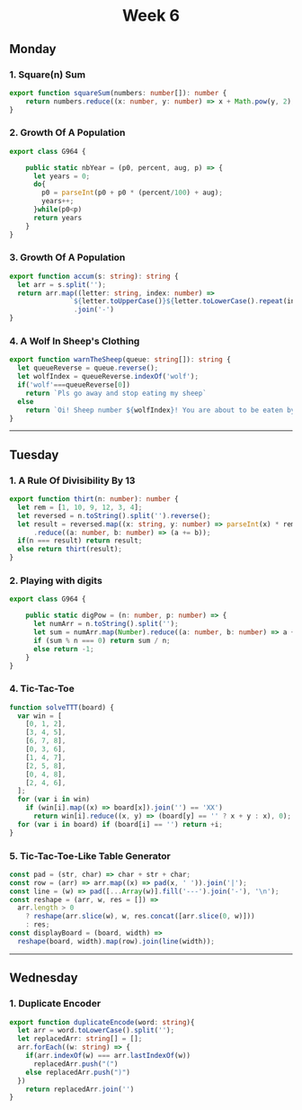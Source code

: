 <h1 align=center>Week 6</h1>

## Monday
### 1. Square(n) Sum
```typescript
export function squareSum(numbers: number[]): number {
    return numbers.reduce((x: number, y: number) => x + Math.pow(y, 2), 0);
}
```

### 2. Growth Of A Population
```typescript
export class G964 {

    public static nbYear = (p0, percent, aug, p) => {
      let years = 0;
      do{
        p0 = parseInt(p0 + p0 * (percent/100) + aug);
        years++;
      }while(p0<p)
      return years
    }
}
```
### 3. Growth Of A Population
```typescript
export function accum(s: string): string {
  let arr = s.split('');
  return arr.map((letter: string, index: number) => 
               `${letter.toUpperCase()}${letter.toLowerCase().repeat(index)}`)
                .join('-')
}
```

### 4. A Wolf In Sheep's Clothing
```typescript
export function warnTheSheep(queue: string[]): string {
  let queueReverse = queue.reverse();
  let wolfIndex = queueReverse.indexOf('wolf');
  if('wolf'===queueReverse[0])
    return `Pls go away and stop eating my sheep`
  else
    return `Oi! Sheep number ${wolfIndex}! You are about to be eaten by a wolf!`
}
```
___
## Tuesday
### 1. A Rule Of Divisibility By 13
```typescript
export function thirt(n: number): number {
  let rem = [1, 10, 9, 12, 3, 4];
  let reversed = n.toString().split('').reverse();
  let result = reversed.map((x: string, y: number) => parseInt(x) * rem[y%6])
      .reduce((a: number, b: number) => (a += b));
  if(n === result) return result;
  else return thirt(result);
}
```
### 2. Playing with digits
```typescript
export class G964 {

    public static digPow = (n: number, p: number) => {
      let numArr = n.toString().split('');
      let sum = numArr.map(Number).reduce((a: number, b: number) => a + Math.pow(b, p++), 0)
      if (sum % n === 0) return sum / n;
      else return -1;
    }
}
```
### 4. Tic-Tac-Toe
```javascript
function solveTTT(board) {
  var win = [
    [0, 1, 2],
    [3, 4, 5],
    [6, 7, 8],
    [0, 3, 6],
    [1, 4, 7],
    [2, 5, 8],
    [0, 4, 8],
    [2, 4, 6],
  ];
  for (var i in win)
    if (win[i].map((x) => board[x]).join('') == 'XX')
      return win[i].reduce((x, y) => (board[y] == '' ? x + y : x), 0);
  for (var i in board) if (board[i] == '') return +i;
}
```
### 5. Tic-Tac-Toe-Like Table Generator 
```javascript
const pad = (str, char) => char + str + char;
const row = (arr) => arr.map((x) => pad(x, ' ')).join('|');
const line = (w) => pad([...Array(w)].fill('---').join('-'), '\n');
const reshape = (arr, w, res = []) =>
  arr.length > 0
    ? reshape(arr.slice(w), w, res.concat([arr.slice(0, w)]))
    : res;
const displayBoard = (board, width) =>
  reshape(board, width).map(row).join(line(width));
```
___
## Wednesday
### 1. Duplicate Encoder
```typescript
export function duplicateEncode(word: string){
  let arr = word.toLowerCase().split('');
  let replacedArr: string[] = [];
  arr.forEach((w: string) => {
    if(arr.indexOf(w) === arr.lastIndexOf(w))
      replacedArr.push("(")
    else replacedArr.push(")")
  })
    return replacedArr.join('')
}
```

